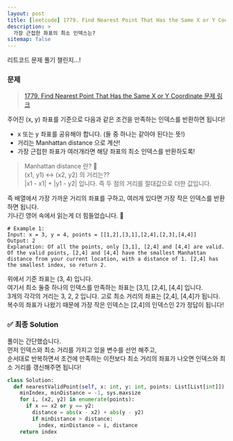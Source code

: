 ```yaml
---
layout: post
title: [leetcode] 1779. Find Nearest Point That Has the Same X or Y Coordinate
description: >
  가장 근접한 좌표의 최소 인덱스는?
sitemap: false
---
```


리트코드 문제 풀기 챌린지...!

### 문제
> [1779. Find Nearest Point That Has the Same X or Y Coordinate 문제 링크](https://leetcode.com/problems/find-nearest-point-that-has-the-same-x-or-y-coordinate/?envType=study-plan&id=programming-skills-i)

주어진 (x, y) 좌표를 기준으로 다음과 같은 조건을 만족하는 인덱스를 반환하면 됩니다!
- x 또는 y 좌표를 공유해야 합니다.
  (둘 중 하나는 같아야 된다는 뜻!)
- 거리는 Manhattan distance 으로 계산!
- 가장 근접한 좌표가 여러개라면 해당 좌표의 최소 인덱스를 반환하도록! 

> Manhattan distance 란? 🤔
> <br>
> (x1, y1) ↔ (x2, y2) 의 거리는?? 
> <br>
> |x1 - x1| + |y1 - y2| 입니다. 즉 두 점의 거리를 절대값으로 더한 값입니다.

즉 배열에서 가장 가까운 거리의 좌표를 구하고, 여러개 있다면 가장 작은 인덱스를 반환하면 됩니다.
<br>
기나긴 영어 속에서 읽는게 더 힘들었습니다. 🫠

```text
# Example 1:
Input: x = 3, y = 4, points = [[1,2],[3,1],[2,4],[2,3],[4,4]]
Output: 2
Explanation: Of all the points, only [3,1], [2,4] and [4,4] are valid. Of the valid points, [2,4] and [4,4] have the smallest Manhattan distance from your current location, with a distance of 1. [2,4] has the smallest index, so return 2.
```

위에서 기준 좌표는 (3, 4) 입니다.
<br>
여기서 최소 둘중 하나의 인덱스를 만족하는 좌표는 [3,1], [2,4], [4,4] 입니다.
<br>
3개의 각각의 거리는 3, 2, 2 입니다. 고로 최소 거리의 좌표는 [2,4], [4,4]가 됩니다.
<br>
복수의 좌표가 나왔기 때문에 가장 작은 인덱스는 [2,4]의 인덱스인 2가 정답이 됩니다!


### ✅ 최종 Solution

풀이는 간단했습니다.
<br>
먼저 인덱스와 최소 거리를 가지고 있을 변수를 선언 해주고,
<br>
순서대로 반복하면서 조건에 만족하는 이전보다 최소 거리의 좌표가 나오면 인덱스와 최소 거리를 갱신해주면 됩니다!

```python
class Solution:
  def nearestValidPoint(self, x: int, y: int, points: List[List[int]]) -> int:
    minIndex, minDistance = -1, sys.maxsize
    for i, (x2, y2) in enumerate(points):
      if x == x2 or y == y2:
        distance = abs(x - x2) + abs(y - y2)
        if minDistance > distance:
          index, minDistance = i, distance
    return index
```


